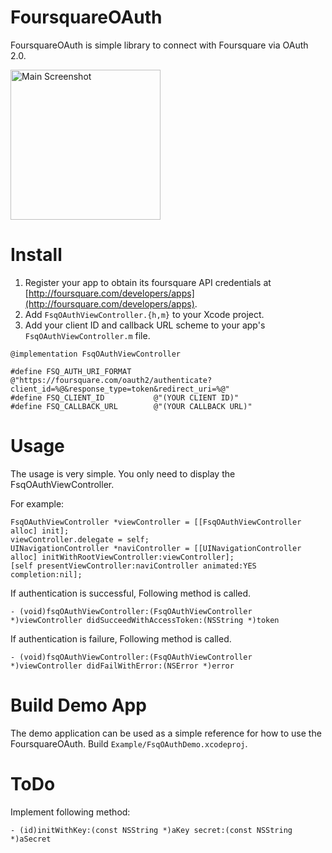 FoursquareOAuth
===============

FoursquareOAuth is simple library to connect with Foursquare via OAuth 2.0.

<img alt="Main Screenshot" src="http://cdn-ak.f.st-hatena.com/images/fotolife/k/koogawa/20131104/20131104193114.png?1383561225" width="240px" style="width: 240px;" />

Install
=======

1. Register your app to obtain its foursquare API credentials at [http://foursquare.com/developers/apps](http://foursquare.com/developers/apps).
2. Add `FsqOAuthViewController.{h,m}` to your Xcode project.
3. Add your client ID and callback URL scheme to your app's `FsqOAuthViewController.m` file.

```
@implementation FsqOAuthViewController

#define FSQ_AUTH_URI_FORMAT     @"https://foursquare.com/oauth2/authenticate?client_id=%@&response_type=token&redirect_uri=%@"
#define FSQ_CLIENT_ID			@"(YOUR CLIENT ID)"
#define FSQ_CALLBACK_URL        @"(YOUR CALLBACK URL)"
```

Usage
=====

The usage is very simple. You only need to display the FsqOAuthViewController.

For example:
```
FsqOAuthViewController *viewController = [[FsqOAuthViewController alloc] init];
viewController.delegate = self;
UINavigationController *naviController = [[UINavigationController alloc] initWithRootViewController:viewController];
[self presentViewController:naviController animated:YES completion:nil];
```

If authentication is successful, Following method is called.

```
- (void)fsqOAuthViewController:(FsqOAuthViewController *)viewController didSucceedWithAccessToken:(NSString *)token
```

If authentication is failure, Following method is called.

```
- (void)fsqOAuthViewController:(FsqOAuthViewController *)viewController didFailWithError:(NSError *)error
```

Build Demo App
=============================

The demo application can be used as a simple reference for how to use the FoursquareOAuth. Build `Example/FsqOAuthDemo.xcodeproj`.

ToDo
=====

Implement following method:

```
- (id)initWithKey:(const NSString *)aKey secret:(const NSString *)aSecret
```
